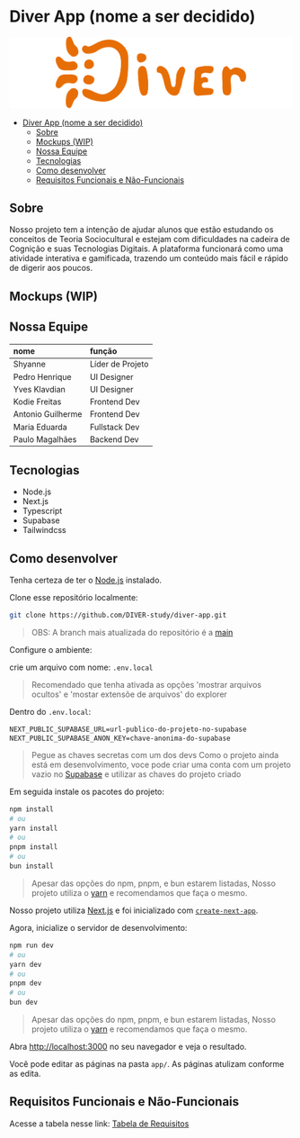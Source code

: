 # Diver App (nome a ser decidido)

![logo](/public/Logo.png)

<!--toc:start-->

- [Diver App (nome a ser decidido)](#diver-app-nome-a-ser-decidido)
  - [Sobre](#sobre)
  - [Mockups (WIP)](#mockups-wip)
  - [Nossa Equipe](#nossa-equipe)
  - [Tecnologias](#tecnologias)
  - [Como desenvolver](#como-desenvolver)
  - [Requisitos Funcionais e Não-Funcionais](#requisitos-funcionais-e-não-funcionais)
  <!--toc:end-->

## Sobre

Nosso projeto tem a intenção de ajudar alunos que estão estudando os conceitos de
Teoria Sociocultural e estejam com dificuldades na cadeira de Cognição e suas
Tecnologias Digitais. A plataforma funcionará como uma atividade interativa e
gamificada, trazendo um conteúdo mais fácil e rápido de digerir aos poucos.

## Mockups (WIP)

## Nossa Equipe

| nome              | função           |
| :---------------- | :--------------- |
| Shyanne           | Líder de Projeto |
| Pedro Henrique    | UI Designer      |
| Yves Klavdian     | UI Designer      |
| Kodie Freitas     | Frontend Dev     |
| Antonio Guilherme | Frontend Dev     |
| Maria Eduarda     | Fullstack Dev    |
| Paulo Magalhães   | Backend Dev      |

## Tecnologias

- Node.js
- Next.js
- Typescript
- Supabase
- Tailwindcss

## Como desenvolver

Tenha certeza de ter o [Node.js](https://nodejs.org/en/download) instalado.

Clone esse repositório localmente:

```bash
git clone https://github.com/DIVER-study/diver-app.git
```

> OBS: A branch mais atualizada do repositório é a [main](https://github.com/DIVER-study/diver-app/tree/main)

Configure o ambiente:

crie um arquivo com nome: `.env.local`

> Recomendado que tenha ativada as opções 'mostrar arquivos ocultos' e
> 'mostar extensõe de arquivos' do explorer

Dentro do `.env.local`:

```dotenv
NEXT_PUBLIC_SUPABASE_URL=url-publico-do-projeto-no-supabase
NEXT_PUBLIC_SUPABASE_ANON_KEY=chave-anonima-do-supabase
```

> Pegue as chaves secretas com um dos devs
> Como o projeto ainda está em desenvolvimento,
> voce pode criar uma conta com um projeto vazio no [Supabase](https://supabase.com/)
> e utilizar as chaves do projeto criado

Em seguida instale os pacotes do projeto:

```bash
npm install
# ou
yarn install
# ou
pnpm install
# ou
bun install
```

> Apesar das opções do npm, pnpm, e bun estarem listadas,
> Nosso projeto utiliza o [yarn](https://yarnpkg.com/getting-started/install)
> e recomendamos que faça o mesmo.

Nosso projeto utiliza [Next.js](https://nextjs.org) e foi inicializado com [`create-next-app`](https://nextjs.org/docs/app/api-reference/cli/create-next-app).

Agora, inicialize o servidor de desenvolvimento:

```bash
npm run dev
# ou
yarn dev
# ou
pnpm dev
# ou
bun dev
```

> Apesar das opções do npm, pnpm, e bun estarem listadas,
> Nosso projeto utiliza o [yarn](https://yarnpkg.com/getting-started/install)
> e recomendamos que faça o mesmo.

Abra [http://localhost:3000](http://localhost:3000) no seu navegador e veja o resultado.

Você pode editar as páginas na pasta `app/`. As páginas atulizam conforme as edita.

## Requisitos Funcionais e Não-Funcionais

Acesse a tabela nesse link: [Tabela de Requisitos](https://royal-deal-c64.notion.site/Tabela-de-requisitos-151da11da8b18085b76bcd3c85f80c29)
